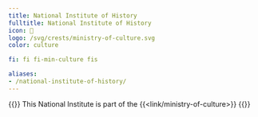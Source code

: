 ```yaml
---
title: National Institute of History
fulltitle: National Institute of History
icon: 🏢
logo: /svg/crests/ministry-of-culture.svg
color: culture

fi: fi fi-min-culture fis

aliases:
- /national-institute-of-history/
---
```

{{<note series>}}
 This National Institute is part of the {{<link/ministry-of-culture>}}
{{</note>}}